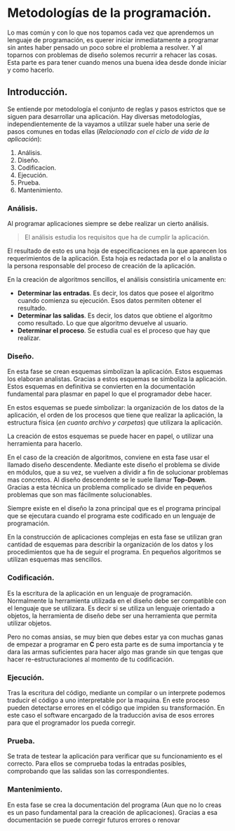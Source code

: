 # Metodologías de la programación.
Lo mas común y con lo que nos topamos cada vez que aprendemos un lenguaje de programación, es querer iniciar inmediatamente a programar sin antes haber pensado un poco sobre el problema a resolver. Y al toparnos con problemas de diseño solemos recurrir a rehacer las cosas. Esta parte es para tener cuando menos una buena idea desde donde iniciar y como hacerlo.
## Introducción.
Se entiende por metodología el conjunto de reglas y pasos estrictos que se siguen para desarrollar una aplicación. Hay diversas metodologías, independientemente de la vayamos a utilizar suele haber una serie de pasos comunes en todas ellas (*Relacionado con el ciclo de vida de la aplicación*):
1. Análisis.
2. Diseño.
3. Codificacion.
4. Ejecución.
5. Prueba.
6. Mantenimiento.

### Análisis.
Al programar aplicaciones siempre se debe realizar un cierto análisis.
> El análisis estudia los requisitos que ha de cumplir la aplicación.

El resultado de esto es una hoja de especificaciones en la que aparecen los requerimientos de la aplicación. Esta hoja es redactada por el o la analista o la persona responsable del proceso de creación de la aplicación.

En la creación de algoritmos sencillos, el análisis consistiría unicamente en:
- **Determinar las entradas**. Es decir, los datos que posee el algoritmo cuando comienza su ejecución. Esos datos permiten obtener el resultado.
- **Determinar las salidas**. Es decir, los datos que obtiene el algoritmo como resultado. Lo que que algoritmo devuelve al usuario.
- **Determinar el proceso**. Se estudia cual es el proceso que hay que realizar.

### Diseño.
En esta fase se crean esquemas simbolizan la aplicación. Estos esquemas los elaboran analistas. Gracias a estos esquemas se simboliza la aplicación. Estos esquemas en definitiva se convierten en la documentación fundamental para plasmar en papel lo que el programador debe hacer.

En estos esquemas se puede simbolizar: la organización de los datos de la aplicación, el orden de los procesos que tiene que realizar la aplicación, la estructura física (*en cuanto archivo y carpetas*) que utilizara la aplicación.

La creación de estos esquemas se puede hacer en papel, o utilizar una herramienta para hacerlo.

En el caso de la creación de algoritmos, conviene en esta fase usar el llamado diseño descendente. Mediante este diseño el problema se divide en módulos, que a su vez, se vuelven a dividir a fin de solucionar problemas mas concretos. Al diseño descendente se le suele llamar **Top-Down**. Gracias a esta técnica un problema complicado se divide en pequeños problemas que son mas fácilmente solucionables.

Siempre existe en el diseño la zona principal que es el programa  principal que se ejecutara cuando el programa este codificado en un lenguaje de programación.

En la construcción de aplicaciones complejas en esta fase se utilizan gran cantidad de esquemas para describir la organización de los datos y los procedimientos que ha de seguir el programa. En pequeños algoritmos se utilizan esquemas mas sencillos.

### Codificación.
Es la escritura de la aplicación en un lenguaje de programación. Normalmente la herramienta utilizada en el diseño debe ser compatible con el lenguaje que se utilizara. Es decir si se utiliza un lenguaje orientado a objetos, la herramienta de diseño debe ser una herramienta que permita utilizar objetos.

Pero no comas ansias, se muy bien que debes estar ya con muchas ganas de empezar a programar en **C** pero esta parte es de suma importancia y te dara las armas suficientes para hacer algo mas grande sin que tengas que hacer re-estructuraciones al momento de tu codificación.

### Ejecución.
Tras la escritura del código, mediante un compilar o un interprete podemos traducir el código a uno interpretable por la maquina. En este proceso pueden detectarse errores en el código que impiden su transformación. En este caso el software encargado de la traducción avisa de esos errores para que el programador los pueda corregir.

### Prueba.
Se trata de testear la aplicación para verificar que su funcionamiento es el correcto. Para ellos se comprueba todas la entradas posibles, comprobando que las salidas son las correspondientes.

### Mantenimiento.
En esta fase se crea la documentación del programa (Aun que no lo creas es un paso fundamental para la creación de aplicaciones). Gracias a esa documentación se puede corregir futuros errores o renovar